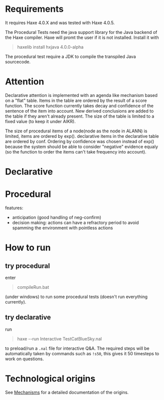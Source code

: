 # Requirements

It requires Haxe 4.0.X and was tested with Haxe 4.0.5.

The Procedural Tests need the java support library for the Java backend of the Haxe compiler. Haxe will promt the user if it is not installed.
Install it with

> haxelib install hxjava 4.0.0-alpha 

The procedural test require a JDK to compile the transpiled Java sourcecode.


# Attention

Declarative attention is implemented with an agenda like mechanism based on a "flat" table.  Items in the table are ordered by the result of a score function. The score function currently takes decay and confidence of the sentence of the item into account.
New derived conclusions are added to the table if they aren't already present.
The size of the table is limited to a fixed value (to keep it under AIKR).

The size of procedural items of a node(node as the node in ALANN) is limited, items are ordered by exp().
declarative items in the declarative table are ordered by conf.
Ordering by confidence was chosen instead of exp() because the system should be able to consider "negative" evidence equaly (so the function to order the items can't take frequency into account).

# Declarative



# Procedural

features:
* anticipation (good handling of neg-confirm)
* decision making: actions can have a refractory period to avoid spamming the environment with pointless actions

# How to run
## try procedural

enter
> compileRun.bat

(under windows) to run some procedural tests
(doesn't run everything currently).

## try declarative

run

> haxe --run Interactive TestCatBlueSky.nal

to preload/run a `.nal` file for interactive Q&A. The required steps will be automatically taken by commands such as `!s50`, this gives it 50 timesteps to work on questions.

# Technological origins
See [Mechanisms](https://github.com/PtrMan/19NAR2/wiki/Mechanism) for a detailed documentation of the origins.
